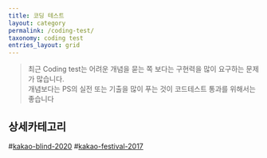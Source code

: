 ```yaml
---
title: 코딩 테스트
layout: category
permalink: /coding-test/
taxonomy: coding test
entries_layout: grid
---
```


>최근 Coding test는 어려운 개념을 묻는 쪽 보다는 구현력을 많이 요구하는 문제가 많습니다.<br/>
개념보다는 PS의 실전 또는 기출을 많이 푸는 것이 코드테스트 통과를 위해서는 좋습니다<br>

## 상세카테고리
#[kakao-blind-2020](/kakao-2020-blind) #[kakao-festival-2017](/kakao-2017)
